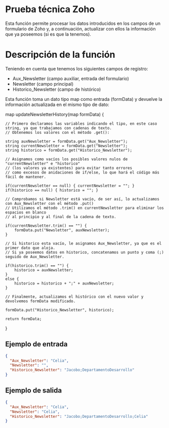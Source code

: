# Prueba técnica Zoho
Esta función permite procesar los datos introducidos en los campos de un formulario de Zoho y, a continuación, actualizar con ellos la información que ya poseemos (si es que la tenemos).

# Descripción de la función
Teniendo en cuenta que tenemos los siguientes campos de registro:
- Aux_Newsletter (campo auxiliar, entrada del formulario)
- Newsletter (campo principal)
- Historico_Newsletter (campo de histórico)

  
Esta función toma un dato tipo map como entrada (formData) y devuelve la información actualizada en el mismo tipo de dato:

map updateNewsletterHistory(map formData) {

    // Primero declaramos las variables indicando el tipo, en este caso string, ya que trabajamos con cadenas de texto. 
    // Obtenemos los valores con el método .get():
    
    string auxNewsletter = formData.get("Aux_Newsletter");
    string currentNewsletter = formData.get("Newsletter");
    string historico = formData.get("Historico_Newsletter");

    // Asignamos como vacíos los posibles valores nulos de "currentNewsletter" e "historico" 
    // (los valores ya existentes) para evitar tanto errores
    // como excesos de anidaciones de if/else, lo que hará el código más fácil de mantener.
    
    if(currentNewsletter == null) { currentNewsletter = ""; }
    if(historico == null) { historico = ""; }

    // Comprobamos si Newsletter está vacío, de ser así, lo actualizamos con Aux_Newsletter con el método .put()
    // Utilizamos el método .trim() en currentNewsletter para eliminar los espacios en blanco 
    // al principio y al final de la cadena de texto.
    
    if(currentNewsletter.trim() == "") {
        formData.put("Newsletter", auxNewsletter);
    }

    // Si historico esta vacío, le asignamos Aux_Newsletter, ya que es el primer dato que aloja.
    // Si ya poseemos datos en historico, concatenamos un punto y coma (;) seguido de Aux_Newsletter.
    
    if(historico.trim() == "") {
        historico = auxNewsletter;
    }
    else {
        historico = historico + ";" + auxNewsletter;
    }

    // Finalmente, actualizamos el histórico con el nuevo valor y devolvemos formData modificado.

    formData.put("Historico_Newsletter", historico);

    return formData;
}

## Ejemplo de entrada

```json
{
  "Aux_Newsletter": "Celia",
  "Newsletter": "",  
  "Historico_Newsletter": "Jacobo;DepartamentoDesarrollo"  
}
```

## Ejemplo de salida

```json
{
  "Aux_Newsletter": "Celia",
  "Newsletter": "Celia",
  "Historico_Newsletter": "Jacobo;DepartamentoDesarrollo;Celia"
}
```
